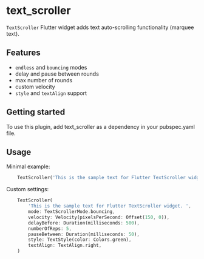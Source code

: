 # text_scroller

`TextScroller` Flutter widget adds text auto-scrolling functionality (marquee text).

## Features

 - `endless` and `bouncing` modes
 - delay and pause between rounds
 - max number of rounds
 - custom velocity
 - `style` and `textAlign` support

## Getting started

To use this plugin, add text_scroller as a dependency in your pubspec.yaml file.

## Usage

Minimal example:

```dart
    TextScroller('This is the sample text for Flutter TextScroller widget. ')
```

Custom settings:

```dart
    TextScroller(
        'This is the sample text for Flutter TextScroller widget. ',
        mode: TextScrollerMode.bouncing,
        velocity: Velocity(pixelsPerSecond: Offset(150, 0)),
        delayBefore: Duration(milliseconds: 500),
        numberOfReps: 5,
        pauseBetween: Duration(milliseconds: 50),
        style: TextStyle(color: Colors.green),
        textAlign: TextAlign.right,
    )
```
